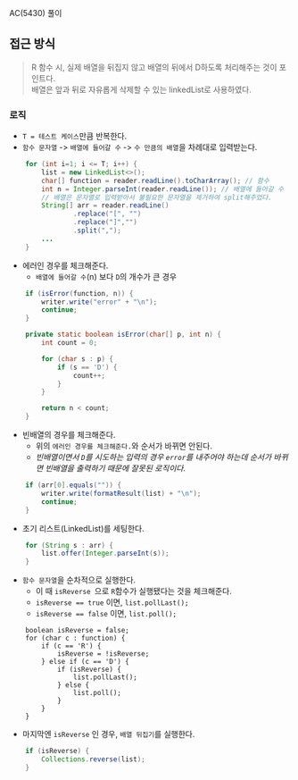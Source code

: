  AC(5430) 풀이

## 접근 방식 
> R 함수 시, 실제 배열을 뒤집지 않고 배열의 뒤에서 D하도록 처리해주는 것이 포인트다.<br>
> 배열은 앞과 뒤로 자유롭게 삭제할 수 있는 linkedList로 사용하였다.

### 로직

- `T = 테스트 케이스`만큼 반복한다.
- `함수 문자열` -> `배열에 들어갈 수` -> `수 만큼의 배열`을 차례대로 입력받는다.

```java
    for (int i=1; i <= T; i++) {
        list = new LinkedList<>();
        char[] function = reader.readLine().toCharArray(); // 함수
        int n = Integer.parseInt(reader.readLine()); // 배열에 들어갈 수
        // 배열은 문자열로 입력받아서 불필요한 문자열을 제거하여 split해주었다.
        String[] arr = reader.readLine()
                .replace("[", "")
                .replace("]","")
                .split(",");
        ...
    }
```

- 에러인 경우를 체크해준다.
	-  `배열에 들어갈 수`(n) 보다 `D`의 개수가 큰 경우

```java
	if (isError(function, n)) {
        writer.write("error" + "\n");
        continue;
    }
```

```java
    private static boolean isError(char[] p, int n) {
        int count = 0;

        for (char s : p) {
            if (s == 'D') {
                count++;
            }
        }

        return n < count;
    }
```

- 빈배열의 경우를 체크해준다.
	- 위의 `에러인 경우를 체크해준다.`와 순서가 바뀌면 안된다.
	- _빈배열이면서 `D`를 시도하는 입력의 경우 `error`를 내주어야 하는데 순서가 바뀌면 빈배열을 출력하기 때문에 잘못된 로직이다._

```java
    if (arr[0].equals("")) {
        writer.write(formatResult(list) + "\n");
        continue;
    }
```	

- 초기 리스트(LinkedList)를 세팅한다.

```java
    for (String s : arr) {
        list.offer(Integer.parseInt(s));
    }
```

- `함수 문자열`을 순차적으로 실행한다.
	- 이 때 `isReverse `으로 `R`함수가 실행됐다는 것을 체크해준다.
	- `isReverse == true` 이면, `list.pollLast();`
	- `isReverse == false` 이면, `list.poll();`
	
```
    boolean isReverse = false;
    for (char c : function) {
        if (c == 'R') {
            isReverse = !isReverse;
        } else if (c == 'D') {
            if (isReverse) {
                list.pollLast();
            } else {
                list.poll();
            }
        }
    }
```

- 마지막엔 `isReverse` 인 경우, `배열 뒤집기`를 실행한다.

```java
    if (isReverse) {
        Collections.reverse(list);
    }
```
